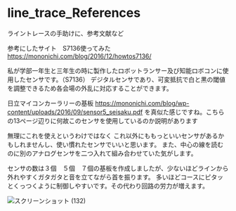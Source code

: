 # line_trace_References
ライントレースの手助けに、参考文献など

参考にしたサイト　S7136使ってみた
https://mononichi.com/blog/2016/12/howtos7136/

私が学部一年生と三年生の時に製作したロボットランサー及び知能ロボコンに使用したセンサです。（S7136）
デジタルセンサであり、可変抵抗で白と黒の閾値を調整できるため各会場の外乱に対応することができます。

日立マイコンカーラリーの基板
https://mononichi.com/blog/wp-content/uploads/2016/09/sensor5_seisaku.pdf
を真似た感じですね。こちらの13ページ辺りに何故このセンサを使用しているのか説明があります

無理にこれを使えというわけではなく
これ以外にももっといいセンサがあるかもしれませんし、使い慣れたセンサでいいと思います。
また、中心の線を読むのに別のアナログセンサを二つ入れて組み合わせていた気がします。

センサの数は３個　５個　７個の基板を作成しましたが、少ないほどラインから外れやすくガタガタと音を立てながら首を振ります。
多いほどコースにピタッとくっつくように制御しやすいです。その代わり回路の労力が増えます。

![スクリーンショット (132)](https://user-images.githubusercontent.com/25544609/170171582-8495be5b-e2fa-460b-ab49-bc995c8ec8a3.png)
